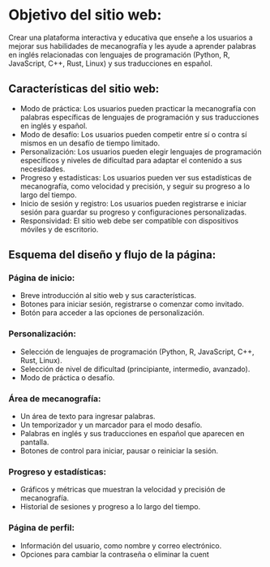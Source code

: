 # Objetivo del sitio web:
Crear una plataforma interactiva y educativa que enseñe a los usuarios a mejorar sus habilidades de mecanografía y les ayude a aprender palabras en inglés relacionadas con lenguajes de programación (Python, R, JavaScript, C++, Rust, Linux) y sus traducciones en español.

## Características del sitio web:

- Modo de práctica: Los usuarios pueden practicar la mecanografía con palabras específicas de lenguajes de programación y sus traducciones en inglés y español.
- Modo de desafío: Los usuarios pueden competir entre sí o contra sí mismos en un desafío de tiempo limitado.
- Personalización: Los usuarios pueden elegir lenguajes de programación específicos y niveles de dificultad para adaptar el contenido a sus necesidades.
- Progreso y estadísticas: Los usuarios pueden ver sus estadísticas de mecanografía, como velocidad y precisión, y seguir su progreso a lo largo del tiempo.
- Inicio de sesión y registro: Los usuarios pueden registrarse e iniciar sesión para guardar su progreso y configuraciones personalizadas.
- Responsividad: El sitio web debe ser compatible con dispositivos móviles y de escritorio.


## Esquema del diseño y flujo de la página:

### Página de inicio:

- Breve introducción al sitio web y sus características.
- Botones para iniciar sesión, registrarse o comenzar como invitado.
- Botón para acceder a las opciones de personalización.

### Personalización:

- Selección de lenguajes de programación (Python, R, JavaScript, C++, Rust, Linux).
- Selección de nivel de dificultad (principiante, intermedio, avanzado).
- Modo de práctica o desafío.

### Área de mecanografía:

- Un área de texto para ingresar palabras.
- Un temporizador y un marcador para el modo desafío.
- Palabras en inglés y sus traducciones en español que aparecen en pantalla.
- Botones de control para iniciar, pausar o reiniciar la sesión.

### Progreso y estadísticas:

- Gráficos y métricas que muestran la velocidad y precisión de mecanografía.
- Historial de sesiones y progreso a lo largo del tiempo.


### Página de perfil:

- Información del usuario, como nombre y correo electrónico.
- Opciones para cambiar la contraseña o eliminar la cuent
